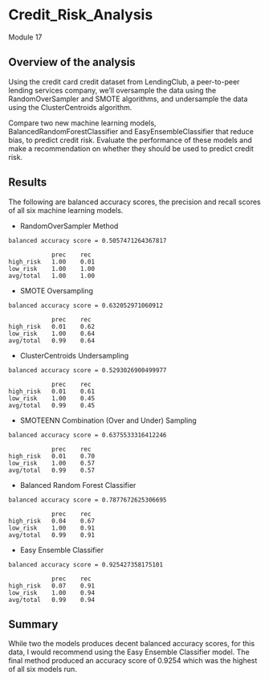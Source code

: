 # Credit_Risk_Analysis
Module 17

## Overview of the analysis 

Using the credit card credit dataset from LendingClub, a peer-to-peer lending services company, we’ll oversample the data using the RandomOverSampler and SMOTE algorithms, and undersample the data using the ClusterCentroids algorithm.  

Compare two new machine learning models, BalancedRandomForestClassifier and EasyEnsembleClassifier that reduce bias, to predict credit risk. Evaluate the performance of these models and make a recommendation on whether they should be used to predict credit risk.

## Results 

The following are balanced accuracy scores, the precision and recall scores of all six machine learning models.

* RandomOverSampler Method
```
balanced accuracy score = 0.5057471264367817

            prec    rec
high_risk   1.00    0.01
low_risk    1.00    1.00
avg/total   1.00    1.00
```
* SMOTE Oversampling
```
balanced accuracy score = 0.632052971060912

            prec    rec
high_risk   0.01    0.62
low_risk    1.00    0.64
avg/total   0.99    0.64
```
* ClusterCentroids Undersampling
```
balanced accuracy score = 0.5293026900499977

            prec    rec
high_risk   0.01    0.61
low_risk    1.00    0.45
avg/total   0.99    0.45
```
* SMOTEENN Combination (Over and Under) Sampling
```
balanced accuracy score = 0.6375533316412246

            prec    rec
high_risk   0.01    0.70
low_risk    1.00    0.57
avg/total   0.99    0.57
```
* Balanced Random Forest Classifier
```
balanced accuracy score = 0.7877672625306695

            prec    rec
high_risk   0.04    0.67
low_risk    1.00    0.91
avg/total   0.99    0.91
```
* Easy Ensemble Classifier
```
balanced accuracy score = 0.925427358175101

            prec    rec
high_risk   0.07    0.91
low_risk    1.00    0.94
avg/total   0.99    0.94
```
## Summary 

While two the models produces decent balanced accuracy scores, for this data, I would recommend using the Easy Ensemble Classifier model. The final method produced an accuracy score of 0.9254 which was the highest of all six models run.
